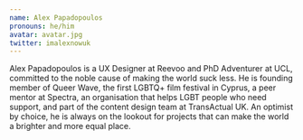 ```yaml
---
name: Alex Papadopoulos
pronouns: he/him
avatar: avatar.jpg
twitter: imalexnowuk
---
```


Alex Papadopoulos is a UX Designer at Reevoo and PhD Adventurer at UCL, committed to the noble cause of making the world suck less. He is founding member of Queer Wave, the first LGBTQ+ film festival in Cyprus, a peer mentor at Spectra, an organisation that helps LGBT people who need support, and part of the content design team at TransActual UK. An optimist by choice, he is always on the lookout for projects that can make the world a brighter and more equal place.
